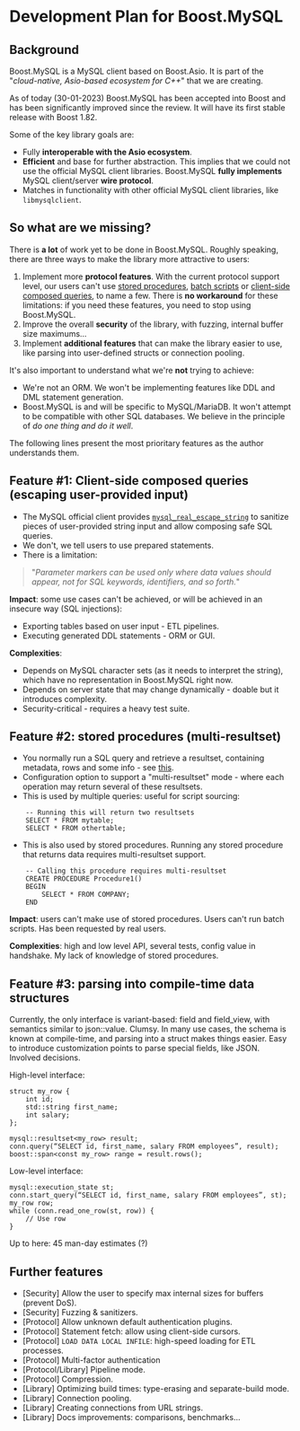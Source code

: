 # Development Plan for Boost.MySQL

## Background

Boost.MySQL is a MySQL client based on Boost.Asio. It is part of the "*cloud-native, Asio-based ecosystem for C++*" that we are creating.

As of today (30-01-2023) Boost.MySQL has been accepted into Boost and has been significantly improved since the review. It will have its first stable release with Boost 1.82.

Some of the key library goals are:
* Fully **interoperable with the Asio ecosystem**.
* **Efficient** and base for further abstraction. This implies that we could not use the official MySQL client libraries. Boost.MySQL **fully implements** MySQL client/server **wire protocol**.
* Matches in functionality with other official MySQL client libraries, like `libmysqlclient`.

## So what are we missing?

There is **a lot** of work yet to be done in Boost.MySQL. Roughly speaking, there are three ways to make the library more attractive to users:

1. Implement more **protocol features**. With the current protocol support level, our users can't use [stored procedures](https://dev.mysql.com/doc/refman/8.0/en/create-procedure.html), [batch scripts](https://dev.mysql.com/doc/c-api/8.0/en/c-api-multiple-queries.html) or [client-side composed queries](https://dev.mysql.com/doc/c-api/8.0/en/mysql-real-escape-string.html), to name a few. There is **no workaround** for these limitations: if you need these features, you need to stop using Boost.MySQL.
2. Improve the overall **security** of the library, with fuzzing, internal buffer size maximums...
3. Implement **additional features** that can make the library easier to use, like parsing into user-defined structs or connection pooling.

It's also important to understand what we're **not** trying to achieve:

* We're not an ORM. We won't be implementing features like DDL and DML statement generation.
* Boost.MySQL is and will be specific to MySQL/MariaDB. It won't attempt to be compatible with other SQL databases. We believe in the principle of *do one thing and do it well*.

The following lines present the most prioritary features as the author understands them.

## Feature #1: Client-side composed queries (escaping user-provided input)

* The MySQL official client provides [`mysql_real_escape_string`](https://dev.mysql.com/doc/c-api/8.0/en/mysql-real-escape-string.html) to sanitize pieces of user-provided string input and allow composing safe SQL queries.
* We don't, we tell users to use prepared statements.
* There is a limitation: 

> "*Parameter markers can be used only where data values should appear, not for SQL keywords, identifiers, and so forth.*"

**Impact**: some use cases can't be achieved, or will be achieved in an insecure way (SQL injections):
* Exporting tables based on user input - ETL pipelines.
* Executing generated DDL statements - ORM or GUI.

**Complexities**:
* Depends on MySQL character sets (as it needs to interpret the string), which have no representation in Boost.MySQL right now.
* Depends on server state that may change dynamically - doable but it introduces complexity.
* Security-critical - requires a heavy test suite.

## Feature #2: stored procedures (multi-resultset)

* You normally run a SQL query and retrieve a resultset, containing metadata, rows and some info - see [this](https://www.boost.org/doc/libs/master/libs/mysql/doc/html/mysql/overview.html#mysql.overview.resultsets).
* Configuration option to support a "multi-resultset" mode - where each operation may return several of these resultsets.
* This is used by multiple queries: useful for script sourcing:
```
    -- Running this will return two resultsets
    SELECT * FROM mytable;
    SELECT * FROM othertable;
```

* This is also used by stored procedures. Running any stored procedure that returns data requires multi-resultset support.

```
    -- Calling this procedure requires multi-resultset
    CREATE PROCEDURE Procedure1()
    BEGIN
        SELECT * FROM COMPANY;
    END
```

**Impact**: users can't make use of stored procedures. Users can't run batch scripts. Has been requested by real users.

**Complexities**: high and low level API, several tests, config value in handshake. My lack of knowledge of stored procedures.

## Feature #3: parsing into compile-time data structures

Currently, the only interface is variant-based: field and field_view, with semantics similar to json::value.
Clumsy. In many use cases, the schema is known at compile-time, and parsing into a struct makes things easier.
Easy to introduce customization points to parse special fields, like JSON.
Involved decisions.

High-level interface:

    struct my_row {
        int id;
        std::string first_name;
        int salary;
    };

    mysql::resultset<my_row> result;
    conn.query(“SELECT id, first_name, salary FROM employees”, result);
    boost::span<const my_row> range = result.rows();

Low-level interface:

    mysql::execution_state st;
    conn.start_query(“SELECT id, first_name, salary FROM employees”, st);
    my_row row;
    while (conn.read_one_row(st, row)) {
        // Use row
    }

Up to here: 45 man-day estimates (?)

## Further features
* [Security] Allow the user to specify max internal sizes for buffers (prevent DoS).
* [Security] Fuzzing & sanitizers.
* [Protocol] Allow unknown default authentication plugins.
* [Protocol] Statement fetch: allow using client-side cursors.
* [Protocol] `LOAD DATA LOCAL INFILE`: high-speed loading for ETL processes.
* [Protocol] Multi-factor authentication
* [Protocol/Library] Pipeline mode.
* [Protocol] Compression.
* [Library] Optimizing build times: type-erasing and separate-build mode.
* [Library] Connection pooling.
* [Library] Creating connections from URL strings.
* [Library] Docs improvements: comparisons, benchmarks...